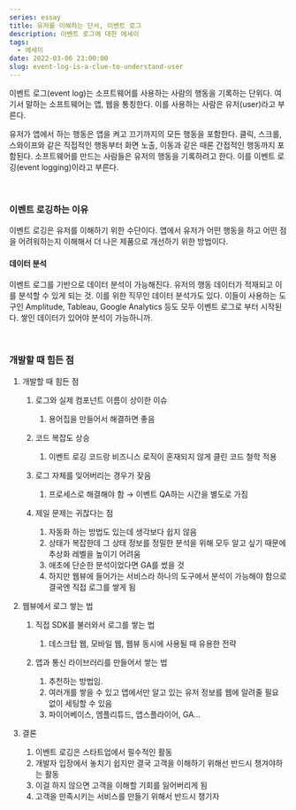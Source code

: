 ```yaml
---
series: essay
title: 유저를 이해하는 단서, 이벤트 로그
description: 이벤트 로그에 대한 에세이
tags:
  - 에세이
date: 2022-03-06 23:00:00
slug: event-log-is-a-clue-to-understand-user
---
```


이벤트 로그(event log)는 소프트웨어를 사용하는 사람의 행동을 기록하는 단위다. 여기서 말하는 소프트웨어는 앱, 웹을 통칭한다. 이를 사용하는 사람은 유저(user)라고 부른다.

유저가 앱에서 하는 행동은 앱을 켜고 끄기까지의 모든 행동을 포함한다. 클릭, 스크롤, 스와이프와 같은 직접적인 행동부터 화면 노출, 이동과 같은 때론 간접적인 행동까지 포함된다. 소프트웨어를 만드는 사람들은 유저의 행동을 기록하려고 한다. 이를 이벤트 로깅(event logging)이라고 부른다.

<br/>

### 이벤트 로깅하는 이유

이벤트 로깅은 유저를 이해하기 위한 수단이다. 앱에서 유저가 어떤 행동을 하고 어떤 점을 어려워하는지 이해해서 더 나은 제품으로 개선하기 위한 방법이다.

#### 데이터 분석

이벤트 로그를 기반으로 데이터 분석이 가능해진다. 유저의 행동 데이터가 적재되고 이를 분석할 수 있게 되는 것. 이를 위한 직무인 데이터 분석가도 있다. 이들이 사용하는 도구인 Amplitude, Tableau, Google Analytics 등도 모두 이벤트 로그로 부터 시작된다. 쌓인 데이터가 있어야 분석이 가능하니까.

<br/>

### 개발할 때 힘든 점



   1. 개발할 때 힘든 점

      1. 로그와 실제 컴포넌트 이름이 상이한 이슈

         1. 용어집을 만들어서 해결하면 좋음
      2. 코드 복잡도 상승

         1. 이벤트 로깅 코드랑 비즈니스 로직이 혼재되지 않게 클린 코드 철학 적용
      3. 로그 자체를 잊어버리는 경우가 잦음

         1. 프로세스로 해결해야 함 → 이벤트 QA하는 시간을 별도로 가짐
      4. 제일 문제는 귀찮다는 점

         1. 자동화 하는 방법도 있는데 생각보다 쉽지 않음
         2. 상태가 복잡한데 그 상태 정보를 정밀한 분석을 위해 모두 알고 싶기 때문에 추상화 레벨을 높이기 어려움
         3. 애초에 단순한 분석이었다면 GA를 썼을 것
         4. 하지만 웹뷰에 들어가는 서비스라 하나의 도구에서 분석이 가능해야 함으로 결국엔 직접 로그를 쌓게 됨
   2. 웹뷰에서 로그 쌓는 법

      1. 직접 SDK를 불러와서 로그를 쌓는 법

         1. 데스크탑 웹, 모바일 웹, 웹뷰 동시에 사용될 때 유용한 전략
      2. 앱과 통신 라이브러리를 만들어서 쌓는 법

         1. 추천하는 방법임.
         2. 여러개를 쌓을 수 있고 앱에서만 알고 있는 유저 정보를 웹에 알려줄 필요 없이 세팅할 수 있음
         3. 파이어베이스, 엠플리튜드, 앱스플라이어, GA...
   3. 결론

      1. 이벤트 로깅은 스타트업에서 필수적인 활동
      2. 개발자 입장에서 놓치기 쉽지만 결국 고객을 이해하기 위해선 반드시 챙겨야하는 활동
      3. 이걸 하지 않으면 고객을 이해할 기회를 잃어버리게 됨
      4. 고객을 만족시키는 서비스를 만들기 위해서 반드시 챙기자

